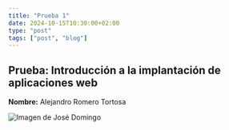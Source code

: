 ```yaml
---
title: "Prueba 1"
date: 2024-10-15T10:30:00+02:00
type: "post"
tags: ["post", "blog"]
---
```


## Prueba: Introducción a la implantación de aplicaciones web

**Nombre:** Alejandro Romero Tortosa

![Imagen de José Domingo](/static/josedom24.jpeg)
